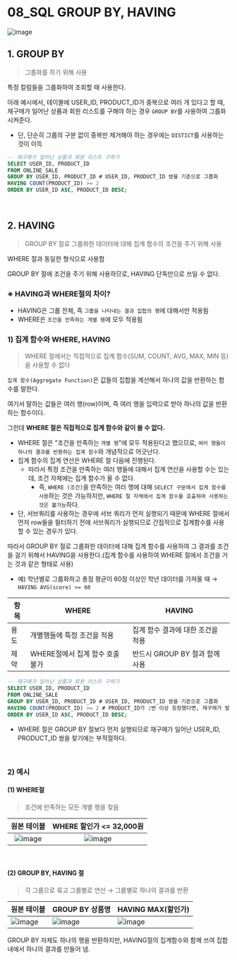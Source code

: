 # 08_SQL GROUP BY, HAVING

![image](https://user-images.githubusercontent.com/93081720/165551388-253de24c-477f-49ea-a41c-4229fbbf5b32.png)

## 1. GROUP BY

> 그룹화를 하기 위해 사용

특정 칼럼들을 그룹화하여 조회할 때 사용한다.

아래 예시에서, 테이블에 USER_ID, PRODUCT_ID가 중복으로 여러 개 있다고 할 때, 재구매가 일어난 상품과 회원 리스트를 구해야 하는 경우 `GROUP BY`를 사용하여 그룹화 시켜준다.

- 단, 단순히 그룹의 구분 없이 중복만 제거해야 하는 경우에는 `DISTICT`를 사용하는 것이 이득

```sql
-- 재구매가 일어난 상품과 회원 리스트 구하기
SELECT USER_ID, PRODUCT_ID
FROM ONLINE_SALE
GROUP BY USER_ID, PRODUCT_ID # USER_ID, PRODUCT_ID 쌍을 기준으로 그룹화
HAVING COUNT(PRODUCT_ID) >= 2
ORDER BY USER_ID ASC, PRODUCT_ID DESC;
```

<br>

## 2. HAVING

> GROUP BY 절로 그룹화한 데이터에 대해 집계 함수의 조건을 주기 위해 사용

WHERE 절과 동일한 형식으로 사용함

GROUP BY 절에 조건을 주기 위해 사용하므로, HAVING 단독만으로 쓰일 수 없다.

### ※ HAVING과 WHERE절의 차이?

- HAVING은 그룹 전체, 즉 `그룹을 나타내는 결과 집합의 행`에 대해서만 적용됨
- WHERE은 `조건을 만족하는 개별 행`에 모두 적용됨

### 1) 집계 함수와 WHERE, HAVING

> WHERE 절에서는 직접적으로 집계 함수(SUM, COUNT, AVG, MAX, MIN 등)을 사용할 수 없다

`집계 함수(Aggregate Function)`은 값들의 집합을 계산해서 하나의 값을 반환하는 함수를 말한다.

여기서 말하는 값들은 여러 행(row)이며, 즉 여러 행을 입력으로 받아 하나의 값을 반환하는 함수이다.

그런데 **WHERE 절은 직접적으로 집계 함수와 같이 쓸 수 없다.**

- WHERE 절은 "조건을 만족하는 `개별 행`"에 모두 적용된다고 했으므로, `여러 행들이 하나의 결과를 반환하는 집계 함수`와 개념적으로 어긋난다.
- 집계 함수의 집계 연산은 WHERE 절 다음에 진행된다.
  - 따라서 특정 조건을 만족하는 여러 행들에 대해서 집계 연산을 사용할 수는 있는데, 조건 자체에는 집계 함수가 올 수 없다.
    - 즉, `WHERE (조건)`을 만족하는 여러 행에 대해 `SELECT 구문에서 집계 함수를 사용`하는 것은 가능하지만, `WHERE 절 자체에서 집계 함수를 호출하여 사용하는 것은 불가능`하다.
- 단, 서브쿼리를 사용하는 경우에 서브 쿼리가 먼저 실행되기 때문에 WHERE 절에서 먼저 row들을 필터하기 전에 서브쿼리가 실행되므로 간접적으로 집계함수를 사용할 수 있는 경우가 있다.

따라서 GROUP BY 절로 그룹화한 데이터에 대해 집계 함수를 사용하여 그 결과를 조건을 걸기 위해서 HAVING을 사용한다.(집계 함수를 사용하여 WHERE 절에서 조건을 거는 것과 같은 형태로 사용)

- 예) 학년별로 그룹화하고 총점 평균이 60점 이상인 학년 데이터를 가져올 때 → `HAVING AVG(score) >= 60`

| 항목 | WHERE                           | HAVING                            |
| ---- | ------------------------------- | --------------------------------- |
| 용도 | 개별행들에 특정 조건을 적용     | 집계 함수 결과에 대한 조건을 적용 |
| 제약 | WHERE절에서 집계 함수 호출 불가 | 반드시 GROUP BY 절과 함께 사용    |

```sql
-- 재구매가 일어난 상품과 회원 리스트 구하기
SELECT USER_ID, PRODUCT_ID
FROM ONLINE_SALE
GROUP BY USER_ID, PRODUCT_ID # USER_ID, PRODUCT_ID 쌍을 기준으로 그룹화
HAVING COUNT(PRODUCT_ID) >= 2 # PRODUCT_ID가 2번 이상 등장했다면, 재구매가 발생한 것임
ORDER BY USER_ID ASC, PRODUCT_ID DESC;
```

- WHERE 절은 GROUP BY 절보다 먼저 실행되므로 재구매가 일어난 USER_ID, PRODUCT_ID 쌍을 찾기에는 부적절하다.

<br>

### 2) 예시

#### (1) WHERE절

> 조건에 만족하는 모든 개별 행을 찾음

|                         원본 테이블                          |                   WHERE 할인가 <= 32,000원                   |
| :----------------------------------------------------------: | :----------------------------------------------------------: |
| ![image](https://github.com/siwon-park/BackEnd_Study/assets/93081720/5606f6a6-d561-42d1-93cb-94428995531a) | ![image](https://github.com/siwon-park/BackEnd_Study/assets/93081720/d093fcef-c208-4b4f-99b9-184542a9f7d5) |

<br>

#### (2) GROUP BY, HAVING 절

> 각 그룹으로 묶고 그룹별로 연산 → 그룹별로 하나의 결과를 반환

| 원본 테이블                                                  | GROUP BY 상품명                                              | HAVING MAX(할인가)                                           |
| ------------------------------------------------------------ | ------------------------------------------------------------ | ------------------------------------------------------------ |
| ![image](https://github.com/siwon-park/BackEnd_Study/assets/93081720/5606f6a6-d561-42d1-93cb-94428995531a) | ![image](https://github.com/siwon-park/BackEnd_Study/assets/93081720/d84deaef-69f7-4342-bbe0-87fd073c0ec0) | ![image](https://github.com/siwon-park/BackEnd_Study/assets/93081720/df14fc9d-b43e-44d7-8b53-3a798f0ce6d0) |

GROUP BY 자체도 하나의 행을 반환하지만, HAVING절의 집계함수와 함께 쓰여 집합 내에서 하나의 결과를 만들어 냄.

